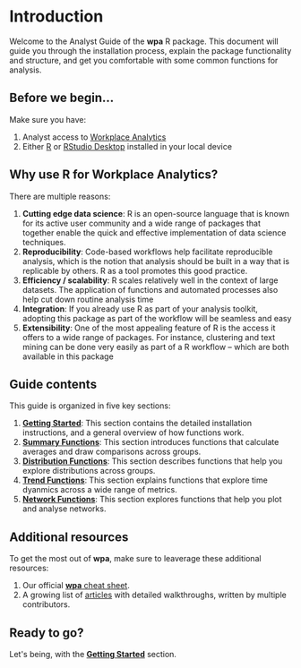 # Introduction

Welcome to the Analyst Guide of the **wpa** R package. This document will guide you through the installation process, explain the package functionality and structure, and get you comfortable with some common functions for analysis.

## Before we begin...

Make sure you have:
1.  Analyst access to [Workplace Analytics](https://www.microsoft.com/en-us/microsoft-365/business/workplace-analytics)
2.  Either [R](https://www.r-project.org/) or [RStudio Desktop](https://rstudio.com/products/rstudio/download/#download) installed in your local device

## Why use R for Workplace Analytics?

There are multiple reasons:

1. **Cutting edge data science**: R is an open-source language that is known for its active user community and a wide range of packages that together enable the quick and effective implementation of data science techniques.
2. **Reproducibility**: Code-based workflows help facilitate reproducible analysis, which is the notion that analysis should be built in a way that is replicable by others. R as a tool promotes this good practice. 
3. **Efficiency / scalability**: R scales relatively well in the context of large datasets. The application of functions and automated processes also help cut down routine analysis time 
4. **Integration**: If you already use R as part of your analysis toolkit, adopting this package as part of the workflow will be seamless and easy
5. **Extensibility**: One of the most appealing feature of R is the access it offers to a wide range of packages. For instance, clustering and text mining can be done very easily as part of a R workflow – which are both available in this package

## Guide contents

This guide is organized in five key sections:

1. [**Getting Started**](analyst_guide_getting_started.html): This section contains the detailed installation instructions, and a general overview of how functions work. 
2. [**Summary Functions**](analyst_guide_summary.html): This section introduces functions that calculate averages and draw comparisons across groups.
3. [**Distribution Functions**](analyst_guide_distribution.html): This section describes functions that help you explore distributions across groups.
4. [**Trend Functions**](analyst_guide_trend.html): This section explains functions that explore time dyanmics across a wide range of metrics.
5. [**Network Functions**](analyst_guide_network.html): This section explores functions that help you plot and analyse networks.

## Additional resources

To get the most out of **wpa**, make sure to leaverage these additional resources: 

1. Our official [**wpa** cheat sheet](https://github.com/microsoft/wpa/blob/main/man/figures/wpa%20cheatsheet_20201116.pdf).
2. A growing list of [articles](https://microsoft.github.io/wpa/articles/) with detailed walkthroughs, written by multiple contributors. 

## Ready to go?

Let's being, with the [**Getting Started**](analyst_guide_getting_started.html) section.


